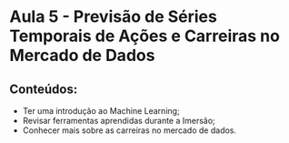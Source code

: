 # Aula 5 - Previsão de Séries Temporais de Ações e Carreiras no Mercado de Dados

## Conteúdos: 

- Ter uma introdução ao Machine Learning;
- Revisar ferramentas aprendidas durante a Imersão;
- Conhecer mais sobre as carreiras no mercado de dados.